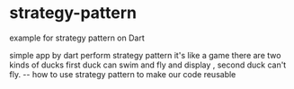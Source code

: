 # strategy-pattern
example for strategy pattern on Dart 

simple app by dart perform strategy pattern
 it's like a game there are two kinds of ducks first duck can swim and fly and display ,
 second duck can't fly. 
 -- how to use strategy pattern to make our code reusable
 
